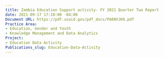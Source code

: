 ```yaml
---
title: Zambia Education Support activity- FY 2021 Quarter Two Report
date: 2021-09-17 17:10:00 -04:00
Document URL: https://pdf.usaid.gov/pdf_docs/PA00XJK6.pdf
Practice Area:
- Education, Gender and Youth
- Knowledge Management and Data Analytics
Project:
- Education Data Activity
Publications_slug: Education-Data-Activity
---
```


